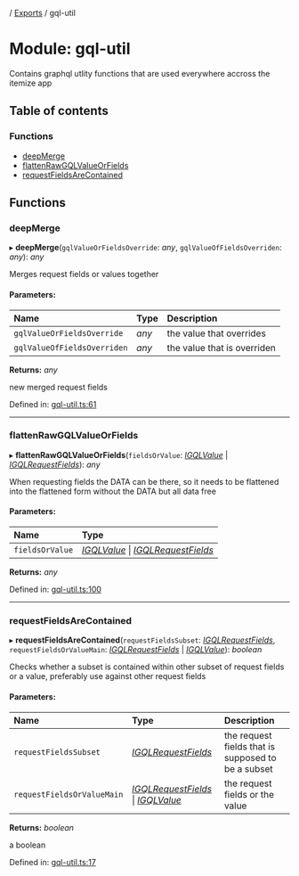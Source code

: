 [](../README.md) / [Exports](../modules.md) / gql-util

# Module: gql-util

Contains graphql utlity functions that are used everywhere accross
the itemize app

## Table of contents

### Functions

- [deepMerge](gql_util.md#deepmerge)
- [flattenRawGQLValueOrFields](gql_util.md#flattenrawgqlvalueorfields)
- [requestFieldsAreContained](gql_util.md#requestfieldsarecontained)

## Functions

### deepMerge

▸ **deepMerge**(`gqlValueOrFieldsOverride`: *any*, `gqlValueOfFieldsOverriden`: *any*): *any*

Merges request fields or values together

#### Parameters:

Name | Type | Description |
:------ | :------ | :------ |
`gqlValueOrFieldsOverride` | *any* | the value that overrides   |
`gqlValueOfFieldsOverriden` | *any* | the value that is overriden   |

**Returns:** *any*

new merged request fields

Defined in: [gql-util.ts:61](https://github.com/onzag/itemize/blob/0569bdf2/gql-util.ts#L61)

___

### flattenRawGQLValueOrFields

▸ **flattenRawGQLValueOrFields**(`fieldsOrValue`: [*IGQLValue*](../interfaces/gql_querier.igqlvalue.md) \| [*IGQLRequestFields*](../interfaces/gql_querier.igqlrequestfields.md)): *any*

When requesting fields the DATA can be there, so it needs to be flattened
into the flattened form without the DATA but all data free

#### Parameters:

Name | Type |
:------ | :------ |
`fieldsOrValue` | [*IGQLValue*](../interfaces/gql_querier.igqlvalue.md) \| [*IGQLRequestFields*](../interfaces/gql_querier.igqlrequestfields.md) |

**Returns:** *any*

Defined in: [gql-util.ts:100](https://github.com/onzag/itemize/blob/0569bdf2/gql-util.ts#L100)

___

### requestFieldsAreContained

▸ **requestFieldsAreContained**(`requestFieldsSubset`: [*IGQLRequestFields*](../interfaces/gql_querier.igqlrequestfields.md), `requestFieldsOrValueMain`: [*IGQLRequestFields*](../interfaces/gql_querier.igqlrequestfields.md) \| [*IGQLValue*](../interfaces/gql_querier.igqlvalue.md)): *boolean*

Checks whether a subset is contained within other subset of
request fields or a value, preferably use against other request fields

#### Parameters:

Name | Type | Description |
:------ | :------ | :------ |
`requestFieldsSubset` | [*IGQLRequestFields*](../interfaces/gql_querier.igqlrequestfields.md) | the request fields that is supposed to be a subset   |
`requestFieldsOrValueMain` | [*IGQLRequestFields*](../interfaces/gql_querier.igqlrequestfields.md) \| [*IGQLValue*](../interfaces/gql_querier.igqlvalue.md) | the request fields or the value   |

**Returns:** *boolean*

a boolean

Defined in: [gql-util.ts:17](https://github.com/onzag/itemize/blob/0569bdf2/gql-util.ts#L17)
